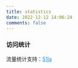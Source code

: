 ```yaml
---
title: statistics
date: 2022-12-12 14:06:24
comments: false
---
```

<!-- <div id="github"></div> -->
### 访问统计
<div id="statistic">
<div class="content"></div>
<span style="font-size:14px">流量统计支持：<a style="color:#1690ff;" href="https://v6.51.la/">51la</a></span>
</div>

<!-- js -->
<script>
// 链接替换即可，不需要后面的参数
fetch('https://v6-widget.51.la/v6/JtIoqMXdoA8SMpNt/quote.js').then(res => res.text()).then((data) => {
    let title = ['最近活跃访客', '今日人数', '今日访问', '昨日人数', '昨日访问', '本月访问', '总访问量']
    let num = data.match(/(?<=<\/span><span>).*?(?=<\/span><\/p>)/g)
    let order = [1, 3, 2, 4, 5] // 新增  可排序，如果需要隐藏则删除对应数字即可。
    // 示例：[1, 3, 2, 4, 5] 显示 ['今日人数', '昨日人数', '今日访问', '昨日访问', '本月访问']，不显示 最近活跃访客(0) 和 总访问量(6)
    for (let i = 0; i < order.length; i++) { document.querySelectorAll('#statistic .content')[0].innerHTML += '<div><span>' + title[order[i]] + '</span><span class="num">' + num[order[i]] + '</span></div>' }
});
</script>
<!-- 文章发布时间统计图 -->
<div id="posts-chart" data-start="2022-11" style="border-radius: 8px; height: 300px; padding: 10px;"></div>
<!-- 文章标签统计图 -->
<div id="tags-chart" data-length="10" style="border-radius: 8px; height: 300px; padding: 10px;"></div>
<!-- 文章分类统计图 -->
<div id="categories-chart" data-parent="true" style="border-radius: 8px; height: 300px; padding: 10px;"></div>

<!-- 访问地图 -->
<!-- <div id="map-chart" style="border-radius: 8px; height: 600px; padding: 10px;"></div> -->
<!-- 访问趋势 -->
<!-- <div id="trends-chart" style="border-radius: 8px; height: 300px; padding: 10px;"></div> -->
<!-- 访问来源 -->
<!-- <div id="sources-chart" style="border-radius: 8px; height: 300px; padding: 10px;"></div> -->

<!-- <script defer data-pjax src="/js/census.js"></script> -->


<!-- http://openapi.baidu.com/oauth/2.0/authorize?response_type=code&client_id=xs0kBVclwI8K3E8fIrmTtRGY&redirect_uri=oob&scope=basic&display=popup

http://openapi.baidu.com/oauth/2.0/token?grant_type=authorization_code&code=d38a63170789766dc3fc6b7b6a5c927b&client_id=xs0kBVclwI8K3E8fIrmTtRGY&client_secret=70DzqRrjTNdgR2O8oml4ZoyPsOtSNqly&redirect_uri=oob

https://openapi.baidu.com/rest/2.0/tongji/config/getSiteList?access_token=121.72101cbf385ed9b60433216f83accb20.YsQ1rZrHkiQTrhinWhEdKo2xPgs7TqFZ5YPp0-p.8xUzIg -->


<!-- 121.72101cbf385ed9b60433216f83accb20.YsQ1rZrHkiQTrhinWhEdKo2xPgs7TqFZ5YPp0-p.8xUzIg

122.97bcdb75d3daec66d87b8993ee8367de.YGDyk62R-aL5YjdLS-IPF89_PZDeRmzSn1v7wQp.AD5UVA -->